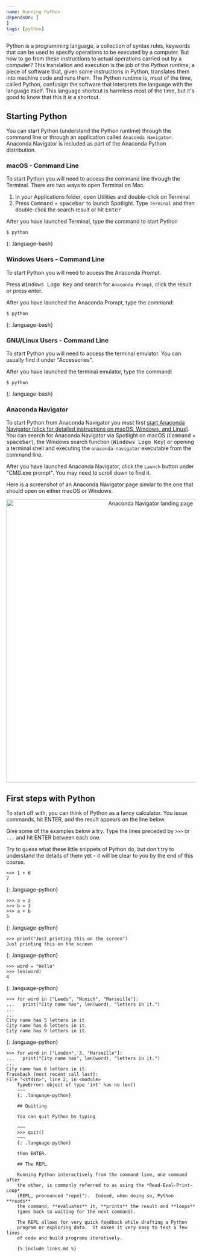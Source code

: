 ```yaml
---
name: Running Python
dependsOn: [
]
tags: [python]
---
```

Python is a programming language, a collection of syntax rules,
keywords that can be used to specify operations to be executed by a
computer. But how to go from these instructions to actual operations
carried out by a computer?  This translation and execution is the job
of the *Python runtime*, a piece of software that, given some
instructions in Python, translates them into machine code and runs
them.  The Python runtime is, most of the time, called Python,
confusign the software that interprets the language with the language
itself.  This language shortcut is harmless most of the time, but it's good to
know that this it *is* a shortcut.

## Starting Python

You can start Python (understand the Python runtime) through the command line or through an application called 
`Anaconda Navigator`. Anaconda Navigator is included as part of the Anaconda Python distribution.

### macOS - Command Line
To start Python you will need to access the command line through the Terminal. 
There are two ways to open Terminal on Mac.

1. In your Applications folder, open Utilities and double-click on Terminal
2. Press <kbd>Command</kbd> + <kbd>spacebar</kbd> to launch Spotlight. Type `Terminal` and then 
double-click the search result or hit <kbd>Enter</kbd>

After you have launched Terminal, type the command to start Python

~~~
$ python
~~~
{: .language-bash}

### Windows Users - Command Line
To start Python you will need to access the Anaconda Prompt.

Press <kbd>Windows Logo Key</kbd> and search for `Anaconda Prompt`, click the result or press enter.

After you have launched the Anaconda Prompt, type the command:

~~~
$ python
~~~
{: .language-bash}

### GNU/Linux Users - Command Line

To start Python you will need to access the terminal emulator. You can usually find it under "Accessories".

After you have launched the terminal emulator, type the command:

~~~
$ python
~~~
{: .language-bash}

###  Anaconda Navigator

To start Python from Anaconda Navigator you must first [start Anaconda Navigator (click for detailed instructions on macOS, Windows, and Linux)](https://docs.anaconda.com/anaconda/navigator/getting-started/#starting-navigator). You can search for Anaconda Navigator via Spotlight on macOS (<kbd>Command</kbd> + <kbd>spacebar</kbd>), the Windows search function (<kbd>Windows Logo Key</kbd>) or opening a terminal shell and executing the `anaconda-navigator` executable from the command line.

After you have launched Anaconda Navigator, click the `Launch` button
under "CMD.exe prompt". You may need to scroll down to find it.

Here is a screenshot of an Anaconda Navigator page similar to the one that should open on either macOS
or Windows.

<p align='center'>
    <img alt="Anaconda Navigator landing page" src="../fig/0_anaconda_navigator_landing_page.png" width="750"/>
</p>

## First steps with Python

To start off with, you can think of Python as a fancy calculator.  You
issue commands, hit ENTER, and the result appears on the line below.

Give some of the examples below a try. Type the lines preceded by
`>>>` or `...` and hit ENTER between each one.

Try to guess what these little snippets of Python do, but don't try to
understand the details of them yet - it will be clear to you by the
end of this course.

~~~
>>> 1 + 6
7
~~~
{: .language-python}

~~~
>>> a = 2
>>> b = 3
>>> a + b
5
~~~
{: .language-python}

~~~
>>> print("Just printing this on the screen")
Just printing this on the screen
~~~
{: .language-python}

~~~
>>> word = "Hello"
>>> len(word)
4
~~~
{: .language-python}

~~~
>>> for word in ["Leeds", "Munich", "Marseille"]:
...   print("City name has", len(word), "letters in it.")
...
... 
City name has 5 letters in it.
City name has 6 letters in it.
City name has 9 letters in it.
~~~
{: .language-python}

~~~
>>> for word in ["London", 3, "Marseille"]:
...   print("City name has", len(word), "letters in it.")
... 
City name has 6 letters in it.
Traceback (most recent call last):
File "<stdin>", line 2, in <module>
    TypeError: object of type 'int' has no len()
    ~~~
    {: .language-python}

    ## Quitting

    You can quit Python by typing 

    ~~~
    >>> quit()
    ~~~
    {: .language-python}

    then ENTER.

    ## The REPL

    Running Python interactively from the command line, one command after
    the other, is commonly referred to as using the *Read-Eval-Print-Loop*
    (REPL, pronounced "repel").  Indeed, when doing so, Python **reads**
    the command, **evaluates** it, **prints** the result and **loops**
    (goes back to waiting for the next command).

    The REPL allows for very quick feedback while drafting a Python
    program or exploring data.  It makes it very easy to test a few lines
    of code and build programs iteratively.

    {% include links.md %}